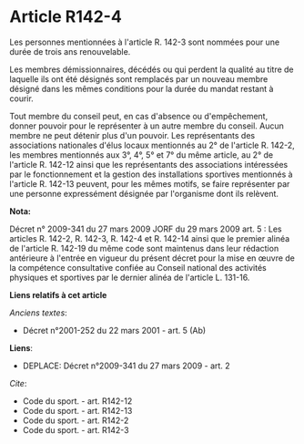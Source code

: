 # Article R142-4

Les personnes mentionnées à l'article R. 142-3 sont nommées pour une durée de trois ans renouvelable. 

Les membres démissionnaires, décédés ou qui perdent la qualité au titre de laquelle ils ont été désignés sont remplacés par
un nouveau membre désigné dans les mêmes conditions pour la durée du mandat restant à courir. 

Tout membre du conseil peut, en cas d'absence ou d'empêchement, donner pouvoir pour le représenter à un autre membre du
conseil. Aucun membre ne peut détenir plus d'un pouvoir. Les représentants des associations nationales d'élus locaux
mentionnés au 2° de l'article R. 142-2, les membres mentionnés aux 3°, 4°, 5° et 7° du même article, au 2° de l'article R.
142-12 ainsi que les représentants des associations intéressées par le fonctionnement et la gestion des installations
sportives mentionnés à l'article R. 142-13 peuvent, pour les mêmes motifs, se faire représenter par une personne expressément
désignée par l'organisme dont ils relèvent.

**Nota:**

Décret n° 2009-341 du 27 mars 2009 JORF du 29 mars 2009 art. 5 : Les articles R. 142-2, R. 142-3, R. 142-4 et R. 142-14 ainsi
que le premier alinéa de l'article R. 142-19 du même code sont maintenus dans leur rédaction antérieure à l'entrée en vigueur
du présent décret pour la mise en œuvre de la compétence consultative confiée au Conseil national des activités physiques et
sportives par le dernier alinéa de l'article L. 131-16.

**Liens relatifs à cet article**

_Anciens textes_:

  - Décret n°2001-252 du 22 mars 2001 - art. 5 (Ab)

**Liens**:

  - DEPLACE: Décret n°2009-341 du 27 mars 2009 - art. 2

_Cite_:

  - Code du sport. - art. R142-12
  - Code du sport. - art. R142-13
  - Code du sport. - art. R142-2
  - Code du sport. - art. R142-3
